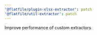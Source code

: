 ```yaml
---
'@flatfile/plugin-xlsx-extractor': patch
'@flatfile/util-extractor': patch
---
```


Improve performance of custom extractors

